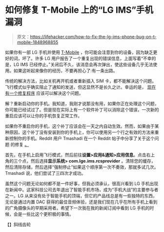# 如何修复 T-Mobile 上的“LG IMS”手机漏洞

> 原文：<https://lifehacker.com/how-to-fix-the-lg-ims-phone-bug-on-t-mobile-1848968855>

如果你有一部 LG 手机并使用 [T-Mobile](https://lifehacker.com/the-latest-t-mobile-data-breach-effects-everyone-not-j-1847512002) ，你可能会注意到你的设备，因为缺乏更好的词，坏了。许多 LG 用户报告了一个重复出现的错误信息，上面写着“不幸的是，LG IMS 已经停止。”关闭后不久，该消息会再次弹出，使这些设备几乎无法使用。如果这听起来像你的经历，不要再担心了:有一条出路。



传统的解决方法，比如关机再开机或者重新插入 SIM 卡，都不能解决这个问题。飞行模式似乎确实阻止了通知的发送，但这显然不是长久之计。幸运的是， [现在有一个修复程序](https://www.androidauthority.com/lg-phones-t-mobile-bug-fix-3168264/) 应该可以解决这个问题。

解？重新启动你的手机。我知道，我刚才说那没有用，如果你正在处理这个问题，你可能已经试过了。但是现在实际上有一个软件补丁可以消除这个错误，一次新的重启应该可以让你的手机恢复正常工作。

如果你不重启你的手机，这个补丁应该会在一天之内自动生效。然而，如果由于某种原因，这个补丁没有安装到你的手机上，你可以使用另一个行之有效的方法来重新控制你的手机。Reddit 用户 Tmashadi 在一个 Reddit 帖子中分享了关于这个问题 的修复 [。](https://www.reddit.com/r/tmobile/comments/uves36/any_lg_users_wake_up_to_a_broken_phone_today_lg/i9mzwca/?utm_source=share&utm_medium=web2x&context=3)

首先，在手机上启用飞行模式，然后前往**设置>应用&通知>应用信息**。点击右上角的三个点，然后选择**显示系统> com.lge.ims.rcsprovider** 。清除您的缓存，然后清除存储，然后选择“强制停止”如果这个顺序第一次不奏效，那就多试几次。Tmashadi 说，他们尝试了三四次才成功。

虽然这个问题无论如何都不是一件好事，但我必须承认，很高兴看到 LG 手机出现在新闻中。这家科技公司去年退出了智能手机市场，成为“手机大战”的主要参与者之一。LG 从来没有处于智能手机的顶端，但它的产品线总是有一些独特的东西，无论是通过内置 DAC 获得的最佳音频体验，还是我们现在几乎在所有手机上看到的广角摄像头的早期采用者。希望下一次我在我的新闻订阅中看到 LG 手机的时候，会是一些比这个更积极的事情。

【】斜线齿轮